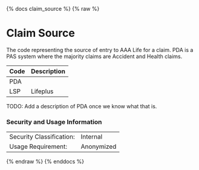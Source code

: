 {% docs claim_source %}
{% raw %}

<a name="claim_source"></a>
# Claim Source
The code representing the source of entry to AAA Life for a claim. PDA is a PAS system where the 
majority claims are Accident and Health claims. 

| Code | Description |
|------|-------------|
| PDA  |             |
| LSP  | Lifeplus    |

TODO: Add a description of PDA once we know what that is. 
### Security and Usage Information
|                          |            |
|--------------------------|------------|
| Security Classification: | Internal   |
| Usage Requirement:       | Anonymized |

{% endraw %}
{% enddocs %}
